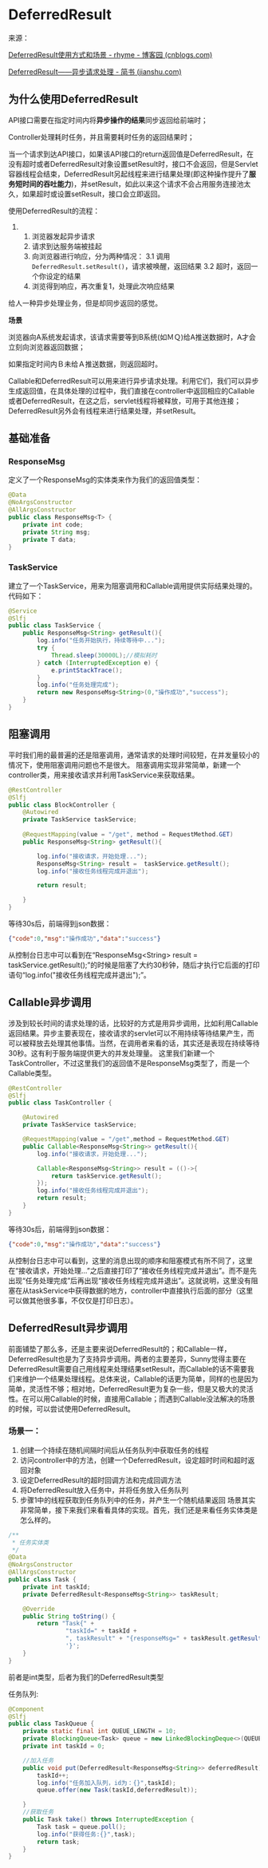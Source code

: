 # DeferredResult

来源：

[DeferredResult使用方式和场景 - rhyme - 博客园 (cnblogs.com)](https://www.cnblogs.com/theRhyme/p/10846349.html)

[DeferredResult——异步请求处理 - 简书 (jianshu.com)](https://www.jianshu.com/p/062c2c6e21da)

## 为什么使用DeferredResult

API接口需要在指定时间内将**异步操作的结果**同步返回给前端时；

Controller处理耗时任务，并且需要耗时任务的返回结果时；

当一个请求到达API接口，如果该API接口的return返回值是DeferredResult，在没有超时或者DeferredResult对象设置setResult时，接口不会返回，但是Servlet容器线程会结束，DeferredResult另起线程来进行结果处理(即这种操作提升了**服务短时间的吞吐能力**)，并setResult，如此以来这个请求不会占用服务连接池太久，如果超时或设置setResult，接口会立即返回。

使用DeferredResult的流程：

1. 1. 浏览器发起异步请求
   2. 请求到达服务端被挂起
   3. 向浏览器进行响应，分为两种情况：
      3.1 调用`DeferredResult.setResult()`，请求被唤醒，返回结果
      3.2 超时，返回一个你设定的结果
   4. 浏览得到响应，再次重复1，处理此次响应结果

给人一种异步处理业务，但是却同步返回的感觉。

**场景**

浏览器向A系统发起请求，该请求需要等到B系统(如ＭＱ)给A推送数据时，A才会立刻向浏览器返回数据；

如果指定时间内Ｂ未给Ａ推送数据，则返回超时。



Callable和DeferredResult可以用来进行异步请求处理。利用它们，我们可以异步生成返回值，在具体处理的过程中，我们直接在controller中返回相应的Callable或者DeferredResult，在这之后，servlet线程将被释放，可用于其他连接；DeferredResult另外会有线程来进行结果处理，并setResult。

## 基础准备

### ResponseMsg

定义了一个ResponseMsg的实体类来作为我们的返回值类型：

```java
@Data
@NoArgsConstructor
@AllArgsConstructor
public class ResponseMsg<T> {
    private int code;
    private String msg;
    private T data;
}
```

### TaskService

建立了一个TaskService，用来为阻塞调用和Callable调用提供实际结果处理的。代码如下：

```java
@Service
@Slfj
public class TaskService {
    public ResponseMsg<String> getResult(){
        log.info("任务开始执行，持续等待中...");
        try {
            Thread.sleep(30000L);//模拟耗时
        } catch (InterruptedException e) {
            e.printStackTrace();
        }
        log.info("任务处理完成");
        return new ResponseMsg<String>(0,"操作成功","success");
    }
}
```

## 阻塞调用

平时我们用的最普遍的还是阻塞调用，通常请求的处理时间较短，在并发量较小的情况下，使用阻塞调用问题也不是很大。
阻塞调用实现非常简单，新建一个controller类，用来接收请求并利用TaskService来获取结果。

```java
@RestController
@Slfj
public class BlockController {
    @Autowired
    private TaskService taskService;
    
    @RequestMapping(value = "/get", method = RequestMethod.GET)
    public ResponseMsg<String> getResult(){

        log.info("接收请求，开始处理...");
        ResponseMsg<String> result =  taskService.getResult();
        log.info("接收任务线程完成并退出");

        return result;

    }
}
```

等待30s后，前端得到json数据：

```json
{"code":0,"msg":"操作成功","data":"success"}
```

从控制台日志中可以看到在“ResponseMsg\<String> result = taskService.getResult();”的时候是阻塞了大约30秒钟，随后才执行它后面的打印语句“log.info("接收任务线程完成并退出");”。

## Callable异步调用

涉及到较长时间的请求处理的话，比较好的方式是用异步调用，比如利用Callable返回结果。异步主要表现在，接收请求的servlet可以不用持续等待结果产生，而可以被释放去处理其他事情。当然，在调用者来看的话，其实还是表现在持续等待30秒。这有利于服务端提供更大的并发处理量。
这里我们新建一个TaskController，不过这里我们的返回值不是ResponseMsg类型了，而是一个Callable类型。

```java
@RestController
@Slfj
public class TaskController {

    @Autowired
    private TaskService taskService;

    @RequestMapping(value = "/get",method = RequestMethod.GET)
    public Callable<ResponseMsg<String>> getResult(){
        log.info("接收请求，开始处理...");

        Callable<ResponseMsg<String>> result = (()->{
            return taskService.getResult();
        });
        log.info("接收任务线程完成并退出");
        return result;
    }
}
```

等待30s后，前端得到json数据：

```json
{"code":0,"msg":"操作成功","data":"success"}
```

从控制台日志中可以看到，这里的消息出现的顺序和阻塞模式有所不同了，这里在“接收请求，开始处理...”之后直接打印了“接收任务线程完成并退出”。而不是先出现“任务处理完成”后再出现“接收任务线程完成并退出”。这就说明，这里没有阻塞在从taskService中获得数据的地方，controller中直接执行后面的部分（这里可以做其他很多事，不仅仅是打印日志）。

## DeferredResult异步调用

前面铺垫了那么多，还是主要来说DeferredResult的；和Callable一样，DeferredResult也是为了支持异步调用。两者的主要差异，Sunny觉得主要在DeferredResult需要自己用线程来处理结果setResult，而Callable的话不需要我们来维护一个结果处理线程。总体来说，Callable的话更为简单，同样的也是因为简单，灵活性不够；相对地，DeferredResult更为复杂一些，但是又极大的灵活性。在可以用Callable的时候，直接用Callable；而遇到Callable没法解决的场景的时候，可以尝试使用DeferredResult。

### 场景一：

1. 创建一个持续在随机间隔时间后从任务队列中获取任务的线程
2. 访问controller中的方法，创建一个DeferredResult，设定超时时间和超时返回对象
3. 设定DeferredResult的超时回调方法和完成回调方法
4. 将DeferredResult放入任务中，并将任务放入任务队列
5. 步骤1中的线程获取到任务队列中的任务，并产生一个随机结果返回
   场景其实非常简单，接下来我们来看看具体的实现。首先，我们还是来看任务实体类是怎么样的。

```java
/**
 * 任务实体类
 */
@Data
@NoArgsConstructor
@AllArgsConstructor
public class Task {
    private int taskId;
    private DeferredResult<ResponseMsg<String>> taskResult;

    @Override
    public String toString() {
        return "Task{" +
                "taskId=" + taskId +
                ", taskResult" + "{responseMsg=" + taskResult.getResult() + "}" +
                '}';
    }
}
```

前者是int类型，后者为我们的DeferredResult类型

任务队列:

```java
@Component
@Slfj
public class TaskQueue {
    private static final int QUEUE_LENGTH = 10;
    private BlockingQueue<Task> queue = new LinkedBlockingDeque<>(QUEUE_LENGTH);
    private int taskId = 0;

    //加入任务
    public void put(DeferredResult<ResponseMsg<String>> deferredResult){
        taskId++;
        log.info("任务加入队列，id为：{}",taskId);
        queue.offer(new Task(taskId,deferredResult));

    }
    //获取任务
    public Task take() throws InterruptedException {
        Task task = queue.poll();
        log.info("获得任务:{}",task);
        return task;
    }
}

```

